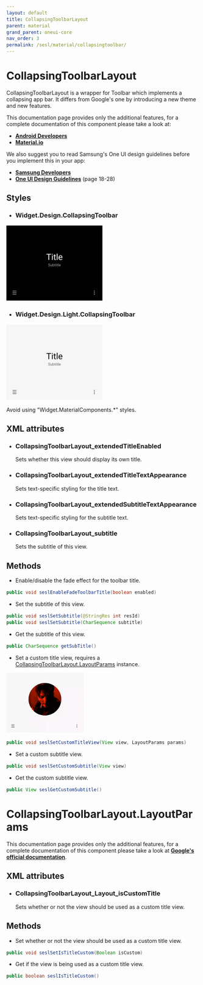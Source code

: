 ```yaml
---
layout: default
title: CollapsingToolbarLayout
parent: material
grand_parent: oneui-core
nav_order: 3
permalink: /sesl/material/collapsingtoolbar/
---
```


# CollapsingToolbarLayout

CollapsingToolbarLayout is a wrapper for Toolbar which implements a collapsing app bar. It differs from Google's one by introducing a new theme and new features.

This documentation page provides only the additional features, for a complete documentation of this component please take a look at:
- [**Android Developers**](https://developer.android.com/reference/com/google/android/material/appbar/CollapsingToolbarLayout)
- [**Material.io**](https://material.io/components/app-bars-top/android)

We also suggest you to read Samsung's One UI design guidelines before you implement this in your app:
- [**Samsung Developers**](https://developer.samsung.com/one-ui/comp/app-bar.html)
- [**One UI Design Guidelines**](https://design.samsung.com/global/contents/one-ui/download/oneui_design_guide_eng.pdf) (page 18-28)

## Styles

- ### Widget.Design.CollapsingToolbar
<img src="https://raw.githubusercontent.com/OneUIProject/oneuiproject.github.io/main/assets/material/collapsingtoolbar/collapsingtoolbar-dark.png" width="50%"/>

- ### Widget.Design.Light.CollapsingToolbar
<img src="https://raw.githubusercontent.com/OneUIProject/oneuiproject.github.io/main/assets/material/collapsingtoolbar/collapsingtoolbar-light.png" width="50%"/>

Avoid using "Widget.MaterialComponents.*" styles.

## XML attributes

- ### CollapsingToolbarLayout_extendedTitleEnabled

  Sets whether this view should display its own title.

- ### CollapsingToolbarLayout_extendedTitleTextAppearance

  Sets text-specific styling for the title text.

- ### CollapsingToolbarLayout_extendedSubtitleTextAppearance

  Sets text-specific styling for the subtitle text.

- ### CollapsingToolbarLayout_subtitle

  Sets the subtitle of this view.

## Methods

- Enable/disable the fade effect for the toolbar title.

```java
public void seslEnableFadeToolbarTitle(boolean enabled)
```

- Set the subtitle of this view.

```java
public void seslSetSubtitle(@StringRes int resId)
public void seslSetSubtitle(CharSequence subtitle)
```

- Get the subtitle of this view.

```java
public CharSequence getSubTitle()
```

- Set a custom title view, requires a [CollapsingToolbarLayout.LayoutParams](#collapsingtoolbarlayoutlayoutparams) instance.

<img src="https://raw.githubusercontent.com/OneUIProject/oneuiproject.github.io/main/assets/material/collapsingtoolbar/collapsingtoolbar-customview.gif" width="40%"/>

```java
public void seslSetCustomTitleView(View view, LayoutParams params)
```

- Set a custom subtitle view.

```java
public void seslSetCustomSubtitle(View view)
```

- Get the custom subtitle view.

```java
public View seslGetCustomSubtitle()
```

# CollapsingToolbarLayout.LayoutParams

This documentation page provides only the additional features, for a complete documentation of this component please take a look at [**Google's official documentation**](https://developer.android.com/reference/com/google/android/material/appbar/CollapsingToolbarLayout.LayoutParams).

## XML attributes

- ### CollapsingToolbarLayout_Layout_isCustomTitle

  Sets whether or not the view should be used as a custom title view.

## Methods

- Set whether or not the view should be used as a custom title view.

```java
public void seslSetIsTitleCustom(Boolean isCustom)
```

- Get if the view is being used as a custom title view.

```java
public boolean seslIsTitleCustom()
```
